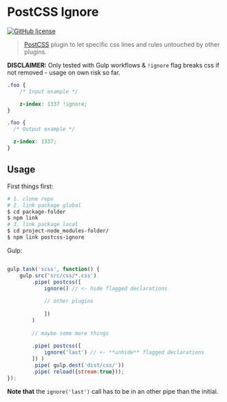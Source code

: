 # PostCSS Ignore

[![GitHub license](https://img.shields.io/badge/license-MIT-blue.svg)](https://raw.githubusercontent.com/colorlight4/postcss-ignore/master/LICENSE)

> [PostCSS] plugin to let specific css lines and rules untouched by other plugins.

**DISCLAIMER:** Only tested with Gulp workflows & `!ignore` flag breaks css if not removed - usage on own risk so far.

[PostCSS]: https://github.com/postcss/postcss

```css
.foo {
    /* Input example */

    z-index: 1337 !ignore;
}
```

```css
.foo {
  /* Output example */

  z-index: 1337;
}
```

## Usage

First things first:
```sh
# 1. clone repo
# 2. link package global
$ cd package-folder
$ npm link
# 3. link package local
$ cd project-node_modules-folder/
$ npm link postcss-ignore

```


Gulp:
```js

gulp.task('scss', function() {
    gulp.src('src/css/*.css')
        .pipe( postcss([ 
            ignore() // <- hide flagged declarations
            
            // other plugins
            
            ])
        )
        
        // maybe some more things
        
        .pipe( postcss([ 
            ignore('last') // <- **unhide** flagged declarations
        ]) )
        .pipe( gulp.dest('dist/css/'))
        .pipe( reload({stream:true}));
});

```

**Note that** the `ignore('last')` call has to be in an other pipe than the initial.
